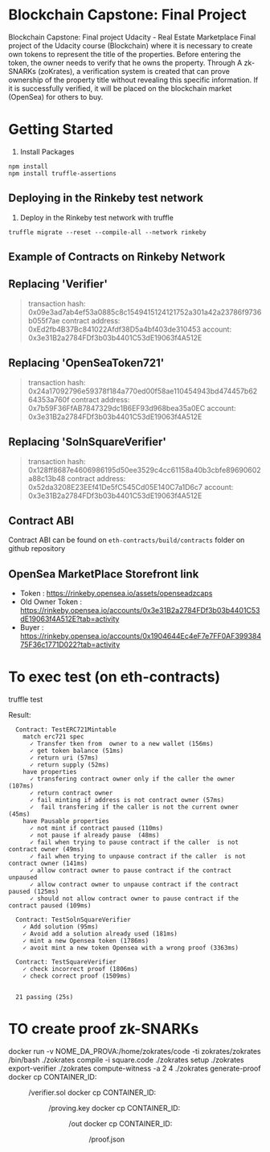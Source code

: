 # Blockchain Capstone: Final Project

Blockchain Capstone: Final project Udacity -  Real Estate Marketplace 
Final project of the Udacity course (Blockchain) where it is necessary to create own tokens to represent the title of the properties. Before entering the token, the owner needs to verify that he owns the property. Through A zk-SNARKs (zoKrates), a verification system is created that can prove ownership of the property title without revealing this specific information. If it is successfully verified, it will be placed on the blockchain market (OpenSea) for others to buy.


# Getting Started

1. Install Packages

```
npm install
npm install truffle-assertions
```
## Deploying in the Rinkeby test network

1. Deploy in the Rinkeby test network with truffle
```
truffle migrate --reset --compile-all --network rinkeby
```

## Example of Contracts on Rinkeby Network
  Replacing 'Verifier'
   --------------------
   > transaction hash:    0x09e3ad7ab4ef53a0885c8c1549415124121752a301a42a23786f9736b055f7ae
   > contract address:    0xEd2fb4B37Bc841022Afdf38D5a4bf403de310453
   > account:             0x3e31B2a2784FDf3b03b4401C53dE19063f4A512E


   Replacing 'OpenSeaToken721'
   -------------------------------
   > transaction hash:    0x24a17092796e59378f184a770ed00f58ae110454943bd474457b6264353a760f
   > contract address:    0x7b59F36FfAB7847329dc1B6EF93d968bea35a0EC
   > account:             0x3e31B2a2784FDf3b03b4401C53dE19063f4A512E


   Replacing 'SolnSquareVerifier'
   ------------------------------
   > transaction hash:    0x128ff8687e4606986195d50ee3529c4cc61158a40b3cbfe89690602a88c13b48
   > contract address:    0x52da3208E23EEf41De5fC545Cd05E140C7a1D6c7
   > account:             0x3e31B2a2784FDf3b03b4401C53dE19063f4A512E


## Contract ABI
 Contract ABI can be found on `eth-contracts/build/contracts` folder on github repository
 
## OpenSea MarketPlace Storefront link

- Token : https://rinkeby.opensea.io/assets/openseadzcaps
- Old Owner Token : https://rinkeby.opensea.io/accounts/0x3e31B2a2784FDf3b03b4401C53dE19063f4A512E?tab=activity
- Buyer  : https://rinkeby.opensea.io/accounts/0x1904644Ec4eF7e7FF0AF39938475F36c1771D022?tab=activity


# To exec test (on eth-contracts)

truffle test 

Result:

```
  Contract: TestERC721Mintable
    match erc721 spec
      ✓ Transfer tken from  owner to a new wallet (156ms)
      ✓ get token balance (51ms)
      ✓ return uri (57ms)
      ✓ return supply (52ms)
    have properties
      ✓ transfering contract owner only if the caller the owner (107ms)
      ✓ return contract owner
      ✓ fail minting if address is not contract owner (57ms)
      ✓  fail transfering if the caller is not the current owner (45ms)
    have Pausable properties
      ✓ not mint if contract paused (110ms)
      ✓ not pause if already pause  (48ms)
      ✓ fail when trying to pause contract if the caller  is not contract owner (49ms)
      ✓ fail when trying to unpause contract if the caller  is not contract owner (141ms)
      ✓ allow contract owner to pause contract if the contract unpaused
      ✓ allow contract owner to unpause contract if the contract paused (125ms)
      ✓ should not allow contract owner to pause contract if the contract paused (109ms)

  Contract: TestSolnSquareVerifier
    ✓ Add solution (95ms)
    ✓ Avoid add a solution already used (181ms)
    ✓ mint a new Opensea token (1786ms)
    ✓ avoit mint a new token Opensea with a wrong proof (3363ms)

  Contract: TestSquareVerifier
    ✓ check incorrect proof (1806ms)
    ✓ check correct proof (1509ms)


  21 passing (25s)
  ```


# TO create proof zk-SNARKs
  
docker run -v NOME_DA_PROVA:/home/zokrates/code -ti zokrates/zokrates /bin/bash
./zokrates compile -i square.code
./zokrates setup
./zokrates  export-verifier
./zokrates  compute-witness -a 2 4
./zokrates  generate-proof
docker cp CONTAINER_ID:<dir>/verifier.sol <project folder>
docker cp CONTAINER_ID:<dir>/proving.key  <project folder>
docker cp CONTAINER_ID:<dir>/out <project folder>
docker cp CONTAINER_ID:<dir>/proof.json <project folder>


